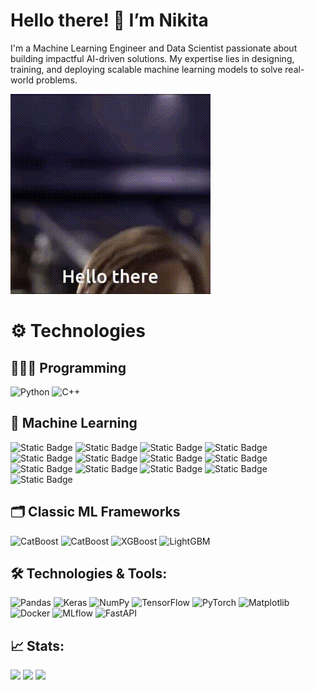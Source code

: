 # Hello there! 👋 I’m Nikita

I'm a Machine Learning Engineer and Data Scientist passionate about building impactful AI-driven solutions. My expertise lies in designing, training, and deploying scalable machine learning models to solve real-world problems.

![Fake](hello-there.gif)

# ⚙️ Technologies

## 👨🏻‍💻 Programming

![Python](https://img.shields.io/badge/python-%233776AB.svg?style=for-the-badge&logo=python&logoColor=white)
![C++](https://img.shields.io/badge/C++-%2300599C.svg?style=for-the-badge&logo=c%2B%2B&logoColor=white)

## 🤖 Machine Learning
![Static Badge](https://img.shields.io/badge/Classification-blue)
![Static Badge](https://img.shields.io/badge/Regression-blue)
![Static Badge](https://img.shields.io/badge/Regularisation-blue)
![Static Badge](https://img.shields.io/badge/Clustering-blue)
![Static Badge](https://img.shields.io/badge/Gradient_Boosting-blue)
![Static Badge](https://img.shields.io/badge/Ensemble_Methods-blue)
![Static Badge](https://img.shields.io/badge/Dimensionality_Reduction-blue)
![Static Badge](https://img.shields.io/badge/LLMs-blue)
![Static Badge](https://img.shields.io/badge/NLP-blue)
![Static Badge](https://img.shields.io/badge/Computer_Vision-blue)
![Static Badge](https://img.shields.io/badge/Object_Detection-blue)
![Static Badge](https://img.shields.io/badge/Deep_Learning-blue)
![Static Badge](https://img.shields.io/badge/Neural_Networks-blue)

## 🗂 Classic ML Frameworks

![CatBoost](https://img.shields.io/badge/scikit--learn-F7931E?style=for-the-badge&logo=catboost&logoColor=white)
![CatBoost](https://img.shields.io/badge/CatBoost-FF6F00?style=for-the-badge&logo=catboost&logoColor=white)
![XGBoost](https://img.shields.io/badge/XGBoost-EC4E23?style=for-the-badge&logo=xgboost&logoColor=white)
![LightGBM](https://img.shields.io/badge/LightGBM-00C853?style=for-the-badge&logo=lightgbm&logoColor=white)

## 🛠️ Technologies & Tools:

![Pandas](https://img.shields.io/badge/pandas-%23150458.svg?style=for-the-badge&logo=pandas&logoColor=white)
![Keras](https://img.shields.io/badge/keras-%23D00000.svg?style=for-the-badge&logo=keras&logoColor=white)
![NumPy](https://img.shields.io/badge/numpy-%23013243.svg?style=for-the-badge&logo=numpy&logoColor=white)
![TensorFlow](https://img.shields.io/badge/TensorFlow-%23FF6F00.svg?style=for-the-badge&logo=tensorflow&logoColor=white)
![PyTorch](https://img.shields.io/badge/PyTorch-%23EE4C2C.svg?style=for-the-badge&logo=pytorch&logoColor=white)
![Matplotlib](https://img.shields.io/badge/Matplotlib-%23304263.svg?style=for-the-badge&logo=Matplotlib&logoColor=white)
![Docker](https://img.shields.io/badge/Docker-%230db7ed.svg?style=for-the-badge&logo=docker&logoColor=white)
![MLflow](https://img.shields.io/badge/MLflow-%23d9ead3.svg?style=for-the-badge&logo=mlflow&logoColor=blue)
![FastAPI](https://img.shields.io/badge/FastAPI-%2300C7B7.svg?style=for-the-badge&logo=fastapi&logoColor=white)

## 📈 Stats:
![](https://github-profile-summary-cards.vercel.app/api/cards/most-commit-language?username=Nikindrik&theme=tokyonight)
![](https://github-profile-summary-cards.vercel.app/api/cards/repos-per-language?username=Nikindrik&theme=tokyonight)
![](https://github-profile-summary-cards.vercel.app/api/cards/profile-details?username=Nikindrik&theme=tokyonight)

